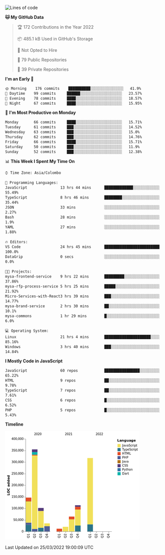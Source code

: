 
<!--START_SECTION:waka-->
![Lines of code](https://img.shields.io/badge/From%20Hello%20World%20I%27ve%20Written-1%20Million%20lines%20of%20code-blue)

**🐱 My GitHub Data** 

> 🏆 172 Contributions in the Year 2022
 > 
> 📦 485.1 kB Used in GitHub's Storage 
 > 
> 🚫 Not Opted to Hire
 > 
> 📜 79 Public Repositories 
 > 
> 🔑 39 Private Repositories  
 > 
**I'm an Early 🐤** 

```text
🌞 Morning    176 commits    ██████████░░░░░░░░░░░░░░░   41.9% 
🌆 Daytime    99 commits     ██████░░░░░░░░░░░░░░░░░░░   23.57% 
🌃 Evening    78 commits     ████░░░░░░░░░░░░░░░░░░░░░   18.57% 
🌙 Night      67 commits     ████░░░░░░░░░░░░░░░░░░░░░   15.95%

```
📅 **I'm Most Productive on Monday** 

```text
Monday       66 commits     ████░░░░░░░░░░░░░░░░░░░░░   15.71% 
Tuesday      61 commits     ███░░░░░░░░░░░░░░░░░░░░░░   14.52% 
Wednesday    63 commits     ███░░░░░░░░░░░░░░░░░░░░░░   15.0% 
Thursday     62 commits     ███░░░░░░░░░░░░░░░░░░░░░░   14.76% 
Friday       66 commits     ████░░░░░░░░░░░░░░░░░░░░░   15.71% 
Saturday     50 commits     ███░░░░░░░░░░░░░░░░░░░░░░   11.9% 
Sunday       52 commits     ███░░░░░░░░░░░░░░░░░░░░░░   12.38%

```


📊 **This Week I Spent My Time On** 

```text
⌚︎ Time Zone: Asia/Colombo

💬 Programming Languages: 
JavaScript               13 hrs 44 mins      █████████████░░░░░░░░░░░░   55.49% 
TypeScript               8 hrs 46 mins       ████████░░░░░░░░░░░░░░░░░   35.44% 
JSON                     33 mins             ░░░░░░░░░░░░░░░░░░░░░░░░░   2.27% 
Bash                     28 mins             ░░░░░░░░░░░░░░░░░░░░░░░░░   1.9% 
YAML                     27 mins             ░░░░░░░░░░░░░░░░░░░░░░░░░   1.88%

🔥 Editors: 
VS Code                  24 hrs 45 mins      █████████████████████████   100.0% 
DataGrip                 0 secs              ░░░░░░░░░░░░░░░░░░░░░░░░░   0.0%

🐱‍💻 Projects: 
mysa-frontend-service    9 hrs 22 mins       █████████░░░░░░░░░░░░░░░░   37.86% 
mysa-rfp-process-service 5 hrs 25 mins       █████░░░░░░░░░░░░░░░░░░░░   21.92% 
Micro-Services-with-React3 hrs 39 mins       ███░░░░░░░░░░░░░░░░░░░░░░   14.77% 
mysa-brand-service       2 hrs 30 mins       ██░░░░░░░░░░░░░░░░░░░░░░░   10.1% 
mysa-commons             1 hr 29 mins        █░░░░░░░░░░░░░░░░░░░░░░░░   6.0%

💻 Operating System: 
Linux                    21 hrs 4 mins       █████████████████████░░░░   85.16% 
Windows                  3 hrs 40 mins       ███░░░░░░░░░░░░░░░░░░░░░░   14.84%

```

**I Mostly Code in JavaScript** 

```text
JavaScript               60 repos            ████████████████░░░░░░░░░   65.22% 
HTML                     9 repos             ██░░░░░░░░░░░░░░░░░░░░░░░   9.78% 
TypeScript               7 repos             ██░░░░░░░░░░░░░░░░░░░░░░░   7.61% 
CSS                      6 repos             █░░░░░░░░░░░░░░░░░░░░░░░░   6.52% 
PHP                      5 repos             █░░░░░░░░░░░░░░░░░░░░░░░░   5.43%

```


**Timeline**

![Chart not found](https://raw.githubusercontent.com/ccweerasinghe1994/ccweerasinghe1994/master/charts/bar_graph.png) 


 Last Updated on 25/03/2022 19:00:09 UTC
<!--END_SECTION:waka-->
